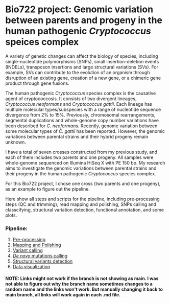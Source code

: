 # Bio722 project: Genomic variation between parents and progeny in the human pathogenic _Cryptococcus_ speices complex

A variety of genetic changes can affect the biology of species, including single-nucleotide polymorphisms (SNPs), small insertion-deletion events (INDELs), transposon insertions and large structural variations (SVs). For example, SVs can contribute to the evolution of an organism through disruption of an existing gene, creation of a new gene, or a chimeric gene product through gene fusions. 

The human pathogenic _Cryptococcus_ species complex is the causative agent of cryptococcosis. It consists of two divergent lineages, _Cryptococcus neoformans_ and _Cryptococcus gattii_. Each lineage has multiple molecular types/subspecies with a range of nucleotide sequence divergence from 2% to 15%. Previously, chromosomal rearrangements, segmental duplications and whole-genome copy number variations have been described for _C. neoformans_. Recently, genome variation between some molecular types of _C. gattii_ has been reported. However, the genomic variations between parental strains and their hybrid progeny remain unknown. 

I have a total of seven crosses constructed from my previous study, and each of them includes two parents and one progeny. All samples were whole-genome sequenced on Illumina HiSeq X with PE 150 bp. My research aims to investigate the genomic variations between parental strains and their progeny in the human pathogenic _Cryptococcus_ species complex. 

For this Bio722 project, I chose one cross (two parents and one progeny), as an example to figure out the pipeline. 

Here show all steps and scripts for the pipeline, including pre-processing steps (QC and trimming), read mapping and polishing, SNPs calling and classcifying, structural variation detection, functional annotation, and some plots.

### Pipeline:
1. [Pre-processing](https://github.com/manyou7/bio722_project_genomic_variations/blob/3361a74fb74382bfb4f92567513722da75cf1b3d/1_pre_processing.md)
2. [Mapping and Polishing](https://github.com/manyou7/bio722_project_genomic_variations/blob/d7c37105a7ac40b83e0206fc979dce817ba4a9db/2_mapping.md)
3. [Variant calling](https://github.com/manyou7/bio722_project_genomic_variations/blob/01e4810d1d0725e7a8bde9d12f16d0368fbc6666/3_variant_calling.md)
4. [_De novo_ mutations calling](https://github.com/manyou7/bio722_project_genomic_variations/blob/605838e20dc4f866779096ea812baea25fa72b95/4_denovo_mutations.md)
5. [Structural variants detection](https://github.com/manyou7/bio722_project_genomic_variations/blob/01e4810d1d0725e7a8bde9d12f16d0368fbc6666/5_structural_variants.md)
6. [Data visualization](https://github.com/manyou7/bio722_project_genomic_variations/blob/01e4810d1d0725e7a8bde9d12f16d0368fbc6666/6_plots.md)

#### NOTE: Links might not work if the branch is not showing as main. I was not able to figure out why the branch name sometimes changes to a random name and the links won't work. But manually changing it back to main branch, all links will work again in each .md file.
